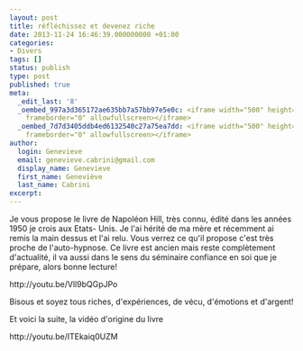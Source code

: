 ```yaml
---
layout: post
title: réfléchissez et devenez riche
date: 2013-11-24 16:46:39.000000000 +01:00
categories:
- Divers
tags: []
status: publish
type: post
published: true
meta:
  _edit_last: '8'
  _oembed_997a3d365172ae635bb7a57bb97e5e0c: <iframe width="500" height="281" src="https://www.youtube.com/embed/Vll9bQGpJPo?feature=oembed"
    frameborder="0" allowfullscreen></iframe>
  _oembed_7d7d3405ddb4ed6132540c27a75ea7dd: <iframe width="500" height="375" src="https://www.youtube.com/embed/lTEkaiq0UZM?feature=oembed"
    frameborder="0" allowfullscreen></iframe>
author:
  login: Genevieve
  email: genevieve.cabrini@gmail.com
  display_name: Genevieve
  first_name: Geneviève
  last_name: Cabrini
excerpt:
---
```

<p>Je vous propose le livre de Napoléon Hill, très connu, édité dans les années 1950 je crois aux Etats- Unis. Je l'ai hérité de ma mère et récemment ai remis la main dessus et l'ai relu. Vous verrez ce qu'il propose c'est très proche de l'auto-hypnose. Ce livre est ancien mais reste complètement d'actualité, il va aussi dans le sens du séminaire confiance en soi que je prépare, alors bonne lecture!</p>
<p>http://youtu.be/Vll9bQGpJPo</p>
<p>Bisous et soyez tous riches, d'expériences, de vécu, d'émotions et d'argent!</p>
<p>Et voici la suite, la vidéo d'origine du livre</p>
<p>http://youtu.be/lTEkaiq0UZM</p>
